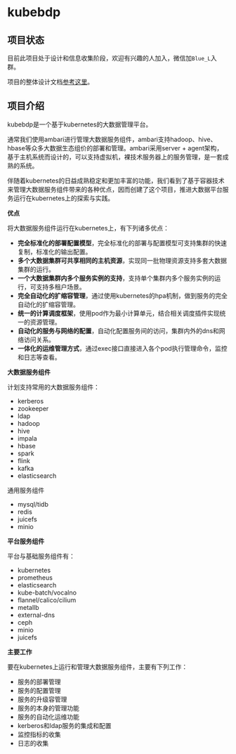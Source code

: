 # kubebdp

## 项目状态

目前此项目处于设计和信息收集阶段，欢迎有兴趣的人加入，微信加`Blue_L`入群。

项目的整体设计文档[参考这里](doc/design.md)。

## 项目介绍

kubebdp是一个基于kubernetes的大数据管理平台。

通常我们使用ambari进行管理大数据服务组件，ambari支持hadoop、hive、hbase等众多大数据生态组价的部署和管理。ambari采用server + agent架构，基于主机系统而设计的，可以支持虚拟机，裸技术服务器上的服务管理，是一套成熟的系统。

伴随着kubernetes的日益成熟稳定和更加丰富的功能，我们看到了基于容器技术来管理大数据服务组件带来的各种优点，因而创建了这个项目，推进大数据平台服务运行在kubernetes上的探索与实践。

**优点**

将大数据服务组件运行在kubernetes上，有下列诸多优点：

- **完全标准化的部署配置模型**，完全标准化的部署与配置模型可支持集群的快速复制，标准化的输出配置。
- **多个大数据集群可共享相同的主机资源**，实现同一批物理资源支持多套大数据集群的运行。
- **一个大数据集群内多个服务实例的支持**，支持单个集群内多个服务实例的运行，可支持多租户场景。
- **完全自动化的扩缩容管理**，通过使用kubernetes的hpa机制，做到服务的完全自动化的扩缩容管理。
- **统一的计算调度框架**，使用pod作为最小计算单元，结合相关调度插件实现统一的资源管理。
- **自动化的服务与网络的配置**，自动化配置服务间的访问，集群内外的dns和网络访问关系。
- **一体化的运维管理方式**，通过exec接口直接进入各个pod执行管理命令，监控和日志等查看。

**大数据服务组件**

计划支持常用的大数据服务组件：

- kerberos
- zookeeper
- ldap
- hadoop
- hive
- impala
- hbase
- spark
- flink
- kafka
- elasticsearch

通用服务组件

- mysql/tidb
- redis
- juicefs
- minio

**平台服务组件**

平台与基础服务组件有：

- kubernetes
- prometheus
- elasticsearch
- kube-batch/vocalno
- flannel/calico/cilium
- metallb
- external-dns
- ceph
- minio
- juicefs

**主要工作**

要在kubernetes上运行和管理大数据服务组件，主要有下列工作：

- 服务的部署管理
- 服务的配置管理
- 服务的升级容管理
- 服务的本身的管理功能
- 服务的自动化运维功能
- kerberos和ldap服务的集成和配置
- 监控指标的收集
- 日志的收集
